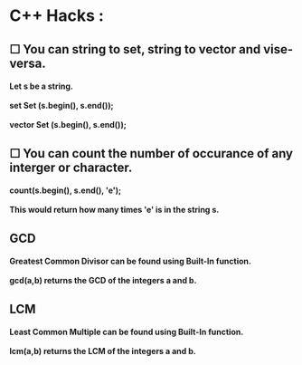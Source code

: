 <h1>C++ Hacks : </h1>
<h2>☐ You can string to set, string to vector and vise-versa.</h2>
<h4>Let s be a string. <br/> <br/>
  set<char> Set (s.begin(), s.end()); <br/> <br/>
  vector<char> Set (s.begin(), s.end()); <br/> 
</h4>
<h2>☐ You can count the number of occurance of any interger or character.</h2>
 <h4> count(s.begin(), s.end(), 'e'); <br/> <br/>
  This would return how many times 'e' is in the string s.<br/></h4>
<h2> GCD </h2>
<h4> Greatest Common Divisor can be found using Built-In function.<br/><br/>
gcd(a,b) returns the GCD of the integers a and b. <br/></h4>
<h2> LCM </h2>
<h4> Least Common Multiple can be found using Built-In function.<br/><br/>
lcm(a,b) returns the LCM of the integers a and b. <br/></h4>
